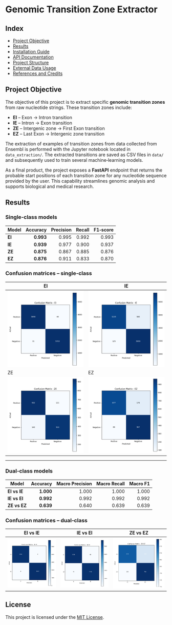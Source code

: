 # Genomic Transition Zone Extractor

## Index

* [Project Objective](#project-objective)
* [Results](#results)
* [Installation Guide](docs/installation.md)
* [API Documentation](docs/api.md)
* [Project Structure](docs/structure.md)
* [External Data Usage](docs/data_usage.md)
* [References and Credits](docs/references.md)

## Project Objective

The objective of this project is to extract specific **genomic transition zones** from raw nucleotide strings. These transition zones include:

* **EI** – Exon → Intron transition
* **IE** – Intron → Exon transition
* **ZE** – Intergenic zone → First Exon transition
* **EZ** – Last Exon → Intergenic zone transition

The extraction of examples of transition zones from data collected from Ensembl is performed with the Jupyter notebook located in `data_extraction/`. The extracted transitions are saved as CSV files in `data/` and subsequently used to train several machine‑learning models.

As a final product, the project exposes a **FastAPI** endpoint that returns the probable start positions of each transition zone for any nucleotide sequence provided by the user. This capability streamlines genomic analysis and supports biological and medical research.

## Results

### Single‑class models

| Model  |  Accuracy | Precision | Recall | F1‑score |
| ------ | --------: | --------: | -----: | -------: |
| **EI** | **0.993** |     0.995 |  0.992 |    0.993 |
| **IE** | **0.939** |     0.977 |  0.900 |    0.937 |
| **ZE** | **0.875** |     0.867 |  0.885 |    0.876 |
| **EZ** | **0.876** |     0.911 |  0.833 |    0.870 |

### Confusion matrices – single‑class

| EI                                            | IE                                            |
| --------------------------------------------- | --------------------------------------------- |
| ![EI CM](docs/images/ei_confusion_matrix.png) | ![IE CM](docs/images/ie_confusion_matrix.png) |
| ZE                                            | EZ                                            |
| ![ZE CM](docs/images/ze_confusion_matrix.png) | ![EZ CM](docs/images/ez_confusion_matrix.png) |

---

### Dual‑class models

| Model        |  Accuracy | Macro Precision | Macro Recall | Macro F1 |
| ------------ | --------: | --------------: | -----------: | -------: |
| **EI vs IE** | **1.000** |           1.000 |        1.000 |    1.000 |
| **IE vs EI** | **0.992** |           0.992 |        0.992 |    0.992 |
| **ZE vs EZ** | **0.639** |           0.640 |        0.639 |    0.639 |

### Confusion matrices – dual‑class

| EI vs IE                                               | IE vs EI                                               | ZE vs EZ                                               |
| ------------------------------------------------------ | ------------------------------------------------------ | ------------------------------------------------------ |
| ![EI vs IE CM](docs/images/ei-ie_confusion_matrix.png) | ![IE vs EI CM](docs/images/ie-ei_confusion_matrix.png) | ![ZE vs EZ CM](docs/images/ze-ez_confusion_matrix.png) |

## License

This project is licensed under the [MIT License](LICENSE).

